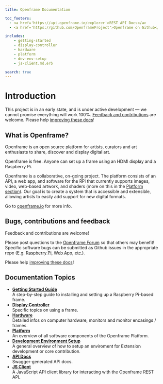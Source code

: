 ```yaml
---
title: Openframe Documentation

toc_footers:
  - <a href='https://api.openframe.io/explorer'>REST API Docs</a>
  - <a href='https://github.com/OpenframeProject'>Openframe on Github</a>

includes:
    - getting-started
    - display-controller
    - hardware
    - platform
    - dev-env-setup
    - js-client.md.erb

search: true
---
```


# Introduction

<aside id="header-notice" class="notice sticky">This project is in an early state, and is under active development — we cannot promise everything will work 100%. <a href="#bugs-contributions-and-feedback">Feedback and contributions</a> are welcome. Please help <a href="https://github.com/OpenframeProject/Openframe-Docs#how-to-contribute">improving these docs</a>!
</aside>

## What is Openframe?

Openframe is an open source platform for artists, curators and art enthusiasts to share, discover and display digital art.

Openframe is free. Anyone can set up a frame using an HDMI display and a Raspberry Pi.

Openframe is a collaborative, on-going project. The platform consists of an API, a web app, and software for the RPi that currently supports images, video, web-based artwork, and shaders (more on this in the [Platform section](#platform)). Our goal is to create a system that is accessible and extensible, allowing artists to easily add support for new digital formats.

Go to [openframe.io](http://www.openframe.io) for more info.

## Bugs, contributions and feedback

Feedback and contributions are welcome!

Please post questions to the <a href='https://openframe.discourse.group/'>Openframe Forum</a> so that others may benefit! Specific software bugs can be submitted as Github issues in the appropriate repo (E.g. <a href="https://github.com/OpenframeProject/Openframe/issues">Raspberry Pi</a>, <a href="https://github.com/OpenframeProject/Openframe-WebApp/issues">Web App</a>, <a href="https://github.com/OpenframeProject/">etc.</a>).

Please help <a href="https://github.com/OpenframeProject/Openframe-Docs#how-to-contribute">improving these docs</a>!

## Documentation Topics

- **[Getting Started Guide](#getting-started)**  
  A step-by-step guide to installing and setting up a Raspberry Pi-based frame.
- **[Display Controller](#display-controller)**  
  Specific topics on using a frame.
- **[Hardware](#hardware)**  
  Detailed infos on computer hardware, monitors and monitor encasings / frames.
- **[Platform](#platform)**  
  An overview of all software components of the Openframe Platform.
- **[Development Environment Setup](#development-environment)**  
  A general overview of how to setup an enviroment for Extension development or core contribution.
- **[API Docs](https://api.openframe.io/explorer)**  
  Swagger-generated API docs.
- **[JS Client](#javascript-client)**  
  A JavaScript API client library for interacting with the Openframe REST API.